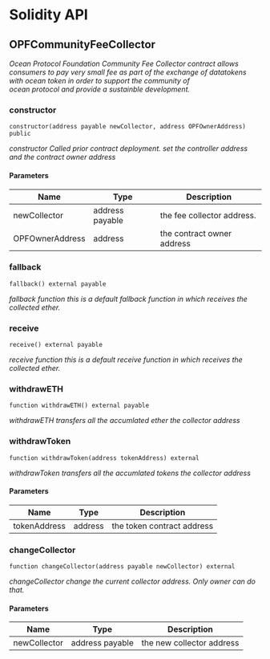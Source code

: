 # Solidity API

## OPFCommunityFeeCollector

_Ocean Protocol Foundation Community Fee Collector contract
     allows consumers to pay very small fee as part of the exchange of 
     datatokens with ocean token in order to support the community of  
     ocean protocol and provide a sustainble development._

### constructor

```solidity
constructor(address payable newCollector, address OPFOwnerAddress) public
```

_constructor
     Called prior contract deployment. set the controller address and
     the contract owner address_

#### Parameters

| Name | Type | Description |
| ---- | ---- | ----------- |
| newCollector | address payable | the fee collector address. |
| OPFOwnerAddress | address | the contract owner address |

### fallback

```solidity
fallback() external payable
```

_fallback function
     this is a default fallback function in which receives
     the collected ether._

### receive

```solidity
receive() external payable
```

_receive function
     this is a default receive function in which receives
     the collected ether._

### withdrawETH

```solidity
function withdrawETH() external payable
```

_withdrawETH
     transfers all the accumlated ether the collector address_

### withdrawToken

```solidity
function withdrawToken(address tokenAddress) external
```

_withdrawToken
     transfers all the accumlated tokens the collector address_

#### Parameters

| Name | Type | Description |
| ---- | ---- | ----------- |
| tokenAddress | address | the token contract address |

### changeCollector

```solidity
function changeCollector(address payable newCollector) external
```

_changeCollector
     change the current collector address. Only owner can do that._

#### Parameters

| Name | Type | Description |
| ---- | ---- | ----------- |
| newCollector | address payable | the new collector address |

